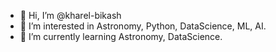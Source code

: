 - 👋 Hi, I’m @kharel-bikash
- 👀 I’m interested in Astronomy, Python, DataScience, ML, AI.
- 🌱 I’m currently learning Astronomy, DataScience.

<!---
kharel-bikash/kharel-bikash is a ✨ special ✨ repository because its `README.md` (this file) appears on your GitHub profile.
You can click the Preview link to take a look at your changes.
--->
